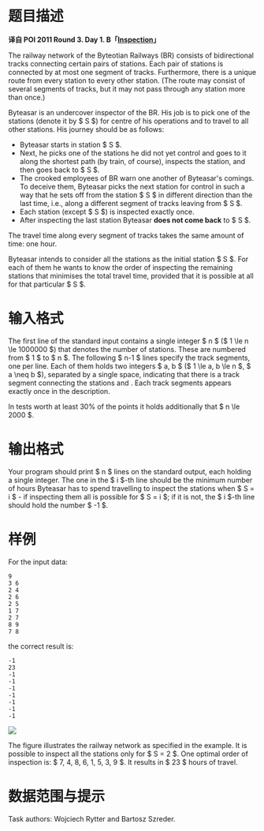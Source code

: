 
# 题目描述

**译自 POI 2011 Round 3. Day 1. B「[Inspection](https://szkopul.edu.pl/problemset/problem/bLHHUzy1-byoiJSbilgpI6Dc/site/?key=statement)」**

The railway network of the Byteotian Railways (BR) consists of bidirectional tracks connecting certain pairs of stations. Each pair of stations is connected by at most one segment of tracks. Furthermore, there is a unique route from every station to every other station. (The route may consist of several segments of tracks, but it may not pass through any station more than once.)

Byteasar is an undercover inspector of the BR. His job is to pick one of the stations (denote it by $ S $) for centre of his operations and to travel to all other stations. His journey should be as follows:

* Byteasar starts in station $ S $.
* Next, he picks one of the stations he did not yet control and goes to it along the shortest path (by train, of course), inspects the station, and then goes back to $ S $.
* The crooked employees of BR warn one another of Byteasar's comings. To deceive them, Byteasar picks the next station for control in such a way that he sets off from the station $ S $ in different direction than the last time, i.e., along a different segment of tracks leaving from $ S $.
* Each station (except $ S $) is inspected exactly once.
* After inspecting the last station Byteasar **does not come back** to $ S $.

The travel time along every segment of tracks takes the same amount of time: one hour.

Byteasar intends to consider all the stations as the initial station $ S $. For each of them he wants to know the order of inspecting the remaining stations that minimises the total travel time, provided that it is possible at all for that particular $ S $.

# 输入格式

The first line of the standard input contains a single integer $ n $ ($ 1 \le n \le 1000000 $) that denotes the number of stations. These are numbered from $ 1 $ to $ n $. The following $ n-1 $ lines specify the track segments, one per line. Each of them holds two integers $ a, b $ ($ 1 \le a, b \le n $, $ a \neq b $), separated by a single space, indicating that there is a track segment connecting the stations and . Each track segments appears exactly once in the description.

In tests worth at least 30% of the points it holds additionally that $ n \le 2000 $.

# 输出格式

Your program should print $ n $ lines on the standard output, each holding a single integer. The one in the $ i $-th line should be the minimum number of hours Byteasar has to spend travelling to inspect the stations when $ S = i $ - if inspecting them all is possible for $ S = i $; if it is not, the $ i $-th line should hold the number $ -1 $.

# 样例

For the input data:
```plain
9
3 6
2 4
2 6
2 5
1 7
2 7
8 9
7 8
```
the correct result is:
```plain
-1
23
-1
-1
-1
-1
-1
-1
-1
```

![](/source/loj/2167/img/aHR0cHM6Ly9vb28uMG8wLm9vby8yMDE3LzA0LzE5LzU4ZjcxZTdiMzc1OTEuZ2lm.gif)

The figure illustrates the railway network as specified in the example. It is possible to inspect all the stations only for $ S = 2 $. One optimal order of inspection is: $ 7, 4, 8, 6, 1, 5, 3, 9 $. It results in $ 23 $ hours of travel.

# 数据范围与提示

Task authors: Wojciech Rytter and Bartosz Szreder.

